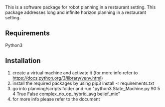This is a software package for robot planning in a restaurant setting. This package addresses long and infinite horizon planning in a restaurant setting.

## Requirements

Python3

## Installation

1) create a virtual machine and activate it (for more info refer to https://docs.python.org/3/library/venv.html)
2) install the required packages by using pip3 install -r requirements.txt
3) go into planning/scripts folder and run "python3 State_Machine.py 90 5 4 True False complex_no_op_hybrid_avg belief_mix"
4) for more info please refer to the document

